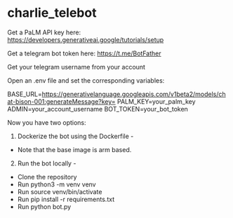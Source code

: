 # charlie_telebot

Get a PaLM API key here: https://developers.generativeai.google/tutorials/setup

Get a telegram bot token here: https://t.me/BotFather

Get your telegram username from your account

Open an .env file and set the corresponding variables:

BASE_URL=https://generativelanguage.googleapis.com/v1beta2/models/chat-bison-001:generateMessage?key=
PALM_KEY=your_palm_key
ADMIN=your_account_username
BOT_TOKEN=your_bot_token

Now you have two options:

1) Dockerize the bot using the Dockerfile -

* Note that the base image is arm based.

2) Run the bot locally -
   
* Clone the repository
* Run python3 -m venv venv
* Run source venv/bin/activate
* Run pip install -r requirements.txt
* Run python bot.py
